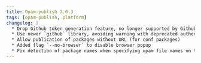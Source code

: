 ```yaml
---
title: Opam-publish 2.0.3
tags: [opam-publish, platform]
changelog: |
  * Drop Github token generation feature, no longer supported by Github API.
  * Use newer `github` library, avoiding warning with deprecated authentication method
  * Allow publication of packages without URL (for conf packages)
  * Added flag `--no-browser` to disable browser popup
  * Fix detection of package names when specifying opam file names on the command-line
---
```


